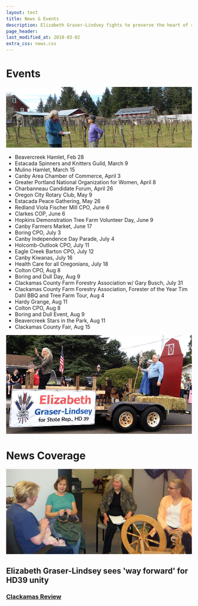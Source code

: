 ```yaml
---
layout: test
title: News & Events
description: Elizabeth Graser-Lindsey fights to preserve the heart of rural Oregon
page_header:
last_modified_at: 2018-03-02
extra_css: news.css
---
```


<h1>Events</h1>

<img class="fullspan" src="/images/farm.jpg" alt="Visiting Epyllion Vineyard, Beavercreek (March 10)" title="Visiting Epyllion Vineyard, Beavercreek (March 10)" />

<ul>
<li>Beavercreek Hamlet, Feb 28</li>
<li>Estacada Spinners and Knitters Guild, March 9</li>
<li>Mulino Hamlet, March 15</li>
<li>Canby Area Chamber of Commerce, April 3</li>
<li>Greater Portland National Organization for Women, April 8</li>
<li>Charbanneau Candidate Forum, April 26</li>
<li>Oregon City Rotary Club, May 9</li>
<li>Estacada Peace Gathering, May 26</li>
<li>Redland Viola Fischer Mill CPO, June 6</li>
<li>Clarkes COP, June 6</li>
<li>Hopkins Demonstration Tree Farm Volunteer Day, June 9</li>
<li>Canby Farmers Market, June 17</li>
<li>Boring CPO, July 3</li>
<li>Canby Independence Day Parade, July 4</li>
<li>Holcomb-Outlook CPO, July 11</li>
<li>Eagle Creek Barton CPO, July 12</li>
<li>Canby Kiwanas, July 16</li>
<li>Health Care for all Oregonians, July 18</li>
<li>Colton CPO, Aug 8</li>
<li>Boring and Dull Day, Aug 9</li>
<li>Clackamas County Farm Forestry Association w/ Gary Busch, July 31</li>
<li>Clackamas County Farm Forestry Association, Forester of the Year Tim Dahl BBQ and Tree Farm Tour, Aug 4</li>
<li>Hardy Grange, Aug 11</li>
<li>Colton CPO, Aug 8</li>
<li>Boring and Dull Event, Aug 9</li>
<li>Beavercreek Stars in the Park, Aug 11</li>
<li>Clackamas County Fair, Aug 15</li>
</ul>

<img class="rb fullspan" src="/images/float.jpg" alt="4th of July parade in Canby, OR (July 4)" />

<h1>News Coverage</h1>

<img class="fullspan" src="/images/spinning_guild.jpg" alt="Visiting the Estacada Spinners and Knitters Guild" title="Visiting the Estacada Spinners and Knitters Guild" />


<h2>Elizabeth Graser-Lindsey sees 'way forward' for HD39 unity</h2>
<h3><a href="https://portlandtribune.com/cr/24-news/385822-275281-elizabeth-graser-lindsey-sees-way-forward-for-hd39-unity">Clackamas Review</a>

